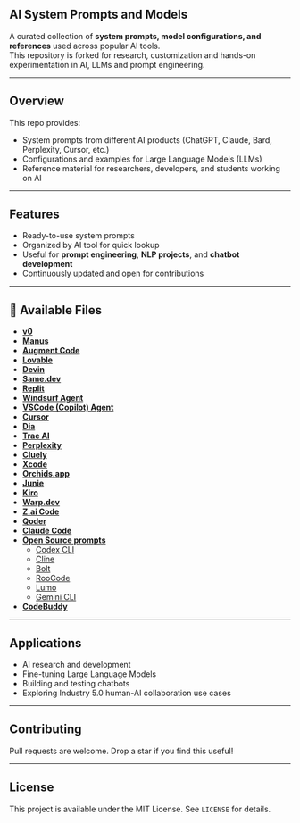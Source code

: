 ## AI System Prompts and Models

A curated collection of **system prompts, model configurations, and references** used across popular AI tools.  
This repository is forked for research, customization and hands-on experimentation in AI, LLMs and prompt engineering.

---

## Overview

This repo provides:
- System prompts from different AI products (ChatGPT, Claude, Bard, Perplexity, Cursor, etc.)  
- Configurations and examples for Large Language Models (LLMs)  
- Reference material for researchers, developers, and students working on AI  

---

## Features

-  Ready-to-use system prompts  
-  Organized by AI tool for quick lookup  
-  Useful for **prompt engineering**, **NLP projects**, and **chatbot development**  
-  Continuously updated and open for contributions  

---

## 📂 Available Files

- [**v0**](./v0%20Prompts%20and%20Tools/)
- [**Manus**](./Manus%20Agent%20Tools%20&%20Prompt/)
- [**Augment Code**](./Augment%20Code/)
- [**Lovable**](./Lovable/)
- [**Devin**](./Devin%20AI/)
- [**Same.dev**](./Same.dev/)
- [**Replit**](./Replit/)
- [**Windsurf Agent**](./Windsurf/)
- [**VSCode (Copilot) Agent**](./VSCode%20Agent/)
- [**Cursor**](./Cursor%20Prompts/)
- [**Dia**](./dia/)
- [**Trae AI**](./Trae/)
- [**Perplexity**](./Perplexity/)
- [**Cluely**](./Cluely/)
- [**Xcode**](./Xcode/)
- [**Orchids.app**](./Orchids.app/)
- [**Junie**](./Junie/)
- [**Kiro**](./Kiro/)
- [**Warp.dev**](./Warp.dev/)
- [**Z.ai Code**](./Z.ai%20Code/)
- [**Qoder**](./Qoder/)
- [**Claude Code**](./Claude%20Code/)
- [**Open Source prompts**](./Open%20Source%20prompts/)
  - [Codex CLI](./Open%20Source%20prompts/Codex%20CLI/)
  - [Cline](./Open%20Source%20prompts/Cline/)
  - [Bolt](./Open%20Source%20prompts/Bolt/)
  - [RooCode](./Open%20Source%20prompts/RooCode/)
  - [Lumo](./Open%20Source%20prompts/Lumo/)
  - [Gemini CLI](./Open%20Source%20prompts/Gemini%20CLI/)
- [**CodeBuddy**](./CodeBuddy%20Prompts/)

---

## Applications

-  AI research and development
-  Fine-tuning Large Language Models
-  Building and testing chatbots
-  Exploring Industry 5.0 human-AI collaboration use cases

---

## Contributing

Pull requests are welcome. Drop a star if you find this useful!

---

## License

This project is available under the MIT License. See ```LICENSE``` for details.
